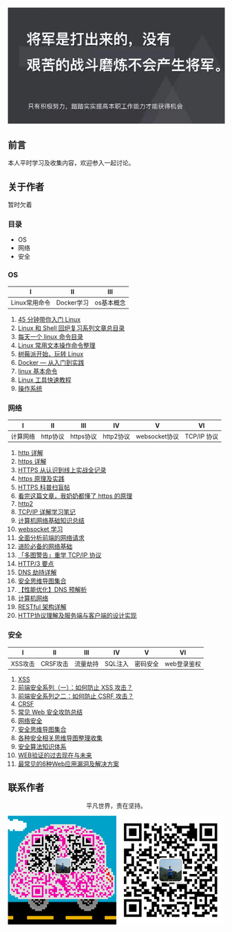 ![image](./img/timg.jpg)
<br>

## 前言

本人平时学习及收集内容，欢迎参入一起讨论。

## 关于作者

暂时欠着

### 目录

- OS
- 网络
- 安全

### OS

|       I       |     II     |    III     |
| :-----------: | :--------: | :--------: |
| Linux常用命令 | Docker学习 | os基本概念 |

1. [45 分钟带你入门 Linux](https://www.cnblogs.com/liumt/p/6117168.html)
2. [Linux 和 Shell 回炉复习系列文章总目录](https://www.cnblogs.com/f-ck-need-u/p/7048359.html)
3. [每天一个 linux 命令目录](https://www.cnblogs.com/peida/archive/2012/12/05/2803591.html)
4. [Linux 常用文本操作命令整理](https://www.cnblogs.com/maybe2030/p/5325530.html)
5. [树莓派开始，玩转 Linux](https://www.cnblogs.com/vamei/archive/2012/10/10/2718229.html)
6. [Docker — 从入门到实践](https://github.com/yeasy/docker_practice)
7. [linux 基本命令](https://github.com/ftTony/blog/issues/31)
8. [Linux 工具快速教程](https://linuxtools-rst.readthedocs.io/zh_CN/latest/)
9. [操作系统](https://github.com/frank-lam/fullstack-tutorial/blob/master/notes/%E6%93%8D%E4%BD%9C%E7%B3%BB%E7%BB%9F.md)

### 网络

|    I     |    II    |    III    |    IV     |       V       |     VI      |
| :------: | :------: | :-------: | :-------: | :-----------: | :---------: |
| 计算网络 | http协议 | https协议 | http2协议 | websocket协议 | TCP/IP 协议 |

1. [http 详解](https://github.com/ftTony/blog/issues/11)
2. [https 详解](https://github.com/ftTony/blog/issues/7)
3. [HTTPS 从认识到线上实战全记录](https://www.cnblogs.com/liuxianan/p/https.html)
4. [https 原理及实践](https://www.cnblogs.com/lyq863987322/p/8424253.html)
5. [HTTPS 科普扫盲帖](https://www.cnblogs.com/chyingp/p/https-introduction.html)
6. [看完这篇文章，我奶奶都懂了 https 的原理](https://www.cnblogs.com/sujing/p/10927569.html)
7. [http2](https://github.com/ftTony/blog/issues/9)
8. [TCP/IP 详解学习笔记](https://www.cnblogs.com/zhehan54/p/6204767.html)
9. [计算机网络基础知识总结](https://www.cnblogs.com/maybe2030/p/4781555.html)
10. [websocket 学习](https://github.com/ftTony/blog/issues/26)
11. [全面分析前端的网络请求](https://mp.weixin.qq.com/s/8mBJuv-1nHIo-2BU1X4MhA)
12. [进阶必备的网络基础](https://juejin.im/post/5c591fda6fb9a049dc02b1cc)
13. [「多图警告」重学 TCP/IP 协议](https://mp.weixin.qq.com/s/pFlJglicKZVh31EOMe83Hw)
14. [HTTP/3 要点](https://mp.weixin.qq.com/s/qBD90RdofvYDNX2sSJWgNA)
15. [DNS 劫持详解](https://mp.weixin.qq.com/s/vFMEJFHBV5ws268oOkDReg)
16. [安全思维导图集合](https://github.com/SecWiki/sec-chart)
17. [【性能优化】DNS 预解析](https://github.com/amandakelake/blog/issues/50)
18. [计算机网络](https://github.com/frank-lam/fullstack-tutorial/blob/master/notes/%E8%AE%A1%E7%AE%97%E6%9C%BA%E7%BD%91%E7%BB%9C.md)
19. [RESTful 架构详解](https://github.com/frank-lam/fullstack-tutorial/blob/master/notes/RESTful%20API.md)
20. [HTTP协议理解及服务端与客户端的设计实现](https://mp.weixin.qq.com/s/69EvvR0FHR57QuhDC7bJ8w)

### 安全

|    I    |    II    |   III    |   IV    |    V     |     VI      |
| :-----: | :------: | :------: | :-----: | :------: | :---------: |
| XSS攻击 | CRSF攻击 | 流量劫持 | SQL注入 | 密码安全 | web登录鉴权 |

1. [XSS](https://github.com/ftTony/blog/issues/19)
2. [前端安全系列（一）：如何防止 XSS 攻击？](https://juejin.im/post/5bad9140e51d450e935c6d64)
3. [前端安全系列之二：如何防止 CSRF 攻击？](https://juejin.im/post/5bc009996fb9a05d0a055192)
4. [CRSF](https://github.com/ftTony/blog/issues/8)
5. [常见 Web 安全攻防总结](https://zoumiaojiang.com/article/common-web-security/)
6. [网络安全](https://github.com/frank-lam/fullstack-tutorial/blob/master/notes/%E7%BD%91%E7%BB%9C%E5%AE%89%E5%85%A8.md)
7. [安全思维导图集合](https://github.com/SecWiki/sec-chart)
8. [各种安全相关思维导图整理收集](https://github.com/phith0n/Mind-Map)
9. [安全算法知识体系](https://github.com/404notf0und/My-Security-Algorithm-Architecture)
10. [WEB验证的过去现在与未来](https://mp.weixin.qq.com/s/-PlSYKTgu9h-bYMknTKNkw)
11. [最常见的6种Web应用漏洞及解决方案](https://mp.weixin.qq.com/s/M-O_Yv1-2Rfcw0scjxoRLQ)

## 联系作者

<div align="center">
    <p>
        平凡世界，贵在坚持。
    </p>
    <img src="./img/contact.png" />
</div>
